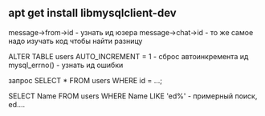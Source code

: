 ## apt get install libmysqlclient-dev
message->from->id - узнать ид юзера
message->chat->id - то же самое надо изучать код чтобы найти разницу

ALTER TABLE users AUTO_INCREMENT = 1 - сброс автоинкремента ид
mysql_errno() - узнать ид ошибки


запрос SELECT * FROM users WHERE id = ...;

SELECT Name FROM users WHERE Name LIKE 'ed%' - примерный поиск, ed....